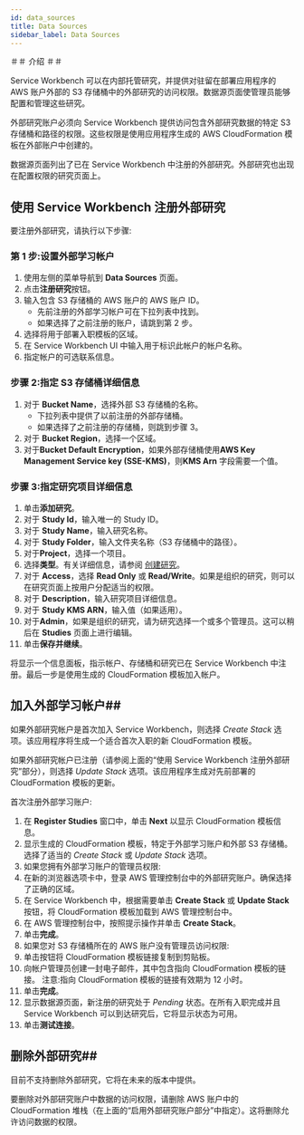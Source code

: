 ```yaml
---
id: data_sources
title: Data Sources
sidebar_label: Data Sources
---
```


＃＃ 介绍 ＃＃

Service Workbench 可以在内部托管研究，并提供对驻留在部署应用程序的 AWS 账户外部的 S3 存储桶中的外部研究的访问权限。数据源页面使管理员能够配置和管理这些研究。

外部研究账户必须向 Service Workbench 提供访问包含外部研究数据的特定 S3 存储桶和路径的权限。这些权限是使用应用程序生成的 AWS CloudFormation 模板在外部账户中创建的。

数据源页面列出了已在 Service Workbench 中注册的外部研究。外部研究也出现在配置权限的研究页面上。

## 使用 Service Workbench 注册外部研究 ##

要注册外部研究，请执行以下步骤:

### 第 1 步:设置外部学习帐户 ###

1. 使用左侧的菜单导航到 **Data Sources** 页面。
2. 点击**注册研究**按钮。
3. 输入包含 S3 存储桶的 AWS 账户的 AWS 账户 ID。
     - 先前注册的外部学习帐户可在下拉列表中找到。
     - 如果选择了之前注册的账户，请跳到第 2 步。
4. 选择将用于部署入职模板的区域。
5. 在 Service Workbench UI 中输入用于标识此帐户的帐户名称。
6. 指定帐户的可选联系信息。

### 步骤 2:指定 S3 存储桶详细信息 ###

1. 对于 **Bucket Name**，选择外部 S3 存储桶的名称。
     - 下拉列表中提供了以前注册的外部存储桶。
     - 如果选择了之前注册的存储桶，则跳到步骤 3。
2. 对于 **Bucket Region**，选择一个区域。
3. 对于**Bucket Default Encryption**，如果外部存储桶使用**AWS Key Management Service key (SSE-KMS)**，则**KMS Arn** 字段需要一个值。

### 步骤 3:指定研究项目详细信息 ###

1. 单击**添加研究**。
2. 对于 **Study Id**，输入唯一的 Study ID。
3. 对于 **Study Name**，输入研究名称。
4. 对于 **Study Folder**，输入文件夹名称（S3 存储桶中的路径）。
5. 对于**Project**，选择一个项目。
6. 选择**类型**。有关详细信息，请参阅 [创建研究](/user_guide/sidebar/common/studies/creating_a_study)。
7. 对于 **Access**，选择 **Read Only** 或 **Read/Write**。如果是组织的研究，则可以在研究页面上按用户分配适当的权限。
8. 对于 **Description**，输入研究项目详细信息。
9. 对于 **Study KMS ARN**，输入值（如果适用）。
10. 对于**Admin**，如果是组织的研究，请为研究选择一个或多个管理员。这可以稍后在 **Studies** 页面上进行编辑。
20. 单击**保存并继续**。

将显示一个信息面板，指示帐户、存储桶和研究已在 Service Workbench 中注册。最后一步是使用生成的 CloudFormation 模板加入帐户。

## 加入外部学习帐户##

如果外部研究帐户是首次加入 Service Workbench，则选择 *Create Stack* 选项。该应用程序将生成一个适合首次入职的新 CloudFormation 模板。

如果外部研究帐户已注册（请参阅上面的“使用 Service Workbench 注册外部研究”部分），则选择 *Update Stack* 选项。该应用程序生成对先前部署的 CloudFormation 模板的更新。

首次注册外部学习账户:

1. 在 **Register Studies** 窗口中，单击 **Next** 以显示 CloudFormation 模板信息。
2. 显示生成的 CloudFormation 模板，特定于外部学习账户和外部 S3 存储桶。选择了适当的 *Create Stack* 或 *Update Stack* 选项。
3. 如果您拥有外部学习账户的管理员权限:
1. 在新的浏览器选项卡中，登录 AWS 管理控制台中的外部研究账户。确保选择了正确的区域。
2. 在 Service Workbench 中，根据需要单击 **Create Stack** 或 **Update Stack** 按钮，将 CloudFormation 模板加载到 AWS 管理控制台中。
3. 在 AWS 管理控制台中，按照提示操作并单击 **Create Stack**。
4. 单击**完成**。
4. 如果您对 S3 存储桶所在的 AWS 账户没有管理员访问权限:
1. 单击按钮将 CloudFormation 模板链接复制到剪贴板。
2. 向帐户管理员创建一封电子邮件，其中包含指向 CloudFormation 模板的链接。
注意:指向 CloudFormation 模板的链接有效期为 12 小时。
3. 单击**完成**。
5. 显示数据源页面，新注册的研究处于 *Pending* 状态。在所有入职完成并且 Service Workbench 可以到达研究后，它将显示状态为可用。
6. 单击**测试连接**。

## 删除外部研究##
目前不支持删除外部研究，它将在未来的版本中提供。

要删除对外部研究账户中数据的访问权限，请删除 AWS 账户中的 CloudFormation 堆栈（在上面的“启用外部研究账户部分”中指定）。这将删除允许访问数据的权限。



